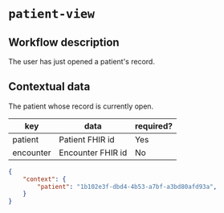 # `patient-view`

## Workflow description
The user has just opened a patient's record.

## Contextual data
The patient whose record is currently open. 

|key|data|required?|
|---|---|---|
|patient|Patient FHIR id|Yes|
|encounter|Encounter FHIR id|No|


```json
{
	"context": {
		"patient": "1b102e3f-dbd4-4b53-a7bf-a3bd80afd93a",
	}
}
```